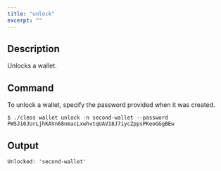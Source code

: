 ```yaml
---
title: "unlock"
excerpt: ""
---
```

## Description
Unlocks a wallet.
## Command
To unlock a wallet, specify the password provided when it was created.

```shell
$ ./cleos wallet unlock -n second-wallet --password PW5Ji6JUrLjhKAVn68nmacLxwhvtqUAV18J7iycZppsPKeoGGgBEw
```

## Output


```shell
Unlocked: 'second-wallet'
```
